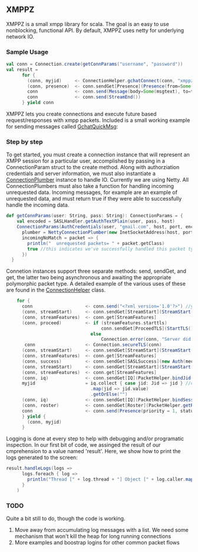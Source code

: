 ## XMPPZ 

XMPPZ is a small xmpp library for scala.  The goal is an easy to use nonblocking, functional API.  By default, XMPPZ uses netty for underlying network IO.

### Sample Usage 

```scala
val conn = Connection.create(getConnParams("username", "password"))
val result =
      for {
        (conn, myjid)     <- ConnectionHelper.gchatConnect(conn, "xmppzExampleClient")
        (conn, presence)  <- conn.sendGet[Presence](Presence(from=Some(myjid), to=Some(tojid), presenceType=Some("probe")))
        conn              <- conn.send(Message(body=Some(msgtext), to=tojid, from=Some(myjid)))
        conn              <- conn.send(StreamEnd())
      } yield conn

```

XMPPZ lets you create connections and execute future based request/responses with xmpp packets.  Included is a small working example for sending messages called [GchatQuickMsg](https://github.com/vmarquez/xmppz/blob/master/src/main/scala/xmppz/example/GchatQuickMsg.scala):


### Step by step

To get started, you must create a connection instance that will represent an XMPP session for a particular user, accomplished by passing in a ConnectionParam struct to the create method.
Along with authorziation credentials and server information, we must also instantiate a [ConnectionPlumber]() instance to handle IO.  Currently we are using Netty.
All ConnectionPlumbers must also take a function for handling incoming unrequested data.  Incoming messages, for example are an example of unrequested data, and must
return true if they were able to successfully handle the incoming data.  



```scala
def getConnParams(user: String, pass: String): ConnectionParams = {
    val encoded = SASLHandler.getAuthTextPlain(user, pass, host)
    ConnectionParams(AuthCredentials(user, "gmail.com", host, port, encoded),
      plumber = NettyConnectionPlumber(new InetSocketAddress(host, port)),
      incomingNoMatch = packet => {
        println("  unrequested packets= " + packet.getClass)
        true //this indicates we've successfully handled this packet type, and there is no need to look for a corresponding request 
      })
  }
```

Connetion instances support three separate methods: send, sendGet, and get, the latter two being asynchronous and awaiting the appropriate polymorphic packet type. 
A detailed example of the various uses of these are found in the [ConnectionHelper](https://github.com/vmarquez/xmppz/blob/master/src/main/scala/xmppz/ConnectionHelper.scala) class.

```scala
    for {
      conn                    <- conn.send("<?xml version='1.0'?>") //you can send a packet or raw XML with the send method
      (conn, streamStart)     <- conn.sendGet[StreamStart](StreamStart(domain = conn.p.authParams.domain)) //if another packet returns and is not handled by the function passed to the plumber, this will return a '\/.left' with an error
      (conn, streamFeatures)  <- conn.get[StreamFeatures]
      (conn, proceed)         <- if (streamFeatures.starttls)
                                    conn.sendGet[ProceedTLS](StartTLS())
                                else
                                    Connection.error(conn, "Server did not want TLS") //an error will stop comprehension. 
       conn                   <- Connection.secureTLS(conn)
      (conn, streamStart)     <- conn.sendGet[StreamStart](StreamStart(domain = conn.p.authParams.domain))
      (conn, streamFeatures)  <- conn.get[StreamFeatures]
      (conn, success)         <- conn.sendGet[SASLSuccess](new Auth(mechanism = "PLAIN", encoded = conn.p.authParams.password))
      (conn, streamStart)     <- conn.sendGet[StreamStart](StreamStart(domain = conn.p.authParams.domain))
      (conn, streamFeatures)  <- conn.get[StreamFeatures]
      (conn, iq)              <- conn.sendGet[IQ](PacketHelper.bindJid(conn.p.authParams.jid))
      myjid                   = iq.collect { case jid: Jid => jid } //collect is a utility function to easily traverse packets 
                                .map(jid => jid.value)
                                .getOrElse("")
      (conn, iq)              <- conn.sendGet[IQ](PacketHelper.bindSession())
      (conn, roster)          <- conn.sendGet[Roster](PacketHelper.getRoster())
      conn                    <- conn.send(Presence(priority = 1, status = Some(presenceStatus), id = Some("fixme?")))
      } yield {
        (conn, myjid)  
      }
```

Logging is done at every step to help with debugging and/or programatic inspection.  In our first bit of code, we assinged the result of our cmprehension to a value named 'result'. 
Here, we show how to print the logs generated to the screen:

```scala
result.handleLogs(logs =>
      logs.foreach { log =>
        println("Thread [" + log.thread + "] Object [" + log.caller.map(c => c.p.authParams.jid + c.hashCode).getOrElse("") + "] msg=[" + log.msg + "]")
      }
    )
```



### TODO

Quite a bit still to do, though the code is working.  

1. Move away from accumulating log messages with a list.  We need some mechanism that won't kill the heap for long running connections
4. More examples and boostrap logins for other common packet flows


